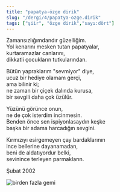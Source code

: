```yaml
---
title: "papatya-özge dirik"
slug: "/dergi/4/papatya-ozge.dirik"
tags: ["şiir", "özge dirik","sayı:dört"]
---
```

Zamansızlığımdandır güzelliğim.  
Yol kenarını mesken tutan papatyalar,\
kurtaramazlar canlarını,\
dikkatli çocukların tutkularından.

Bütün yapraklarım "sevmiyor" diye,\
ucuz bir hediye olamam gerçi,\
ama bilinir ki;\
ne zaman bir çiçek dalında kurusa,\
bir sevgili daha çok üzülür.

Yüzünü görünce onun,\
ne de çok isterdim incinmesin.\
Benden önce sen ispiyonlasaydın keşke\
başka bir adama harcadığın sevgini.

Kırmızıyı esirgemeyen çay bardaklarının\
ince bellerine dayanamadan,\
beni de aldatıyordur belki,\
sevinince terleyen parmakların.

Şubat 2002

![birden fazla gemi](/img/4.19.jpg)

